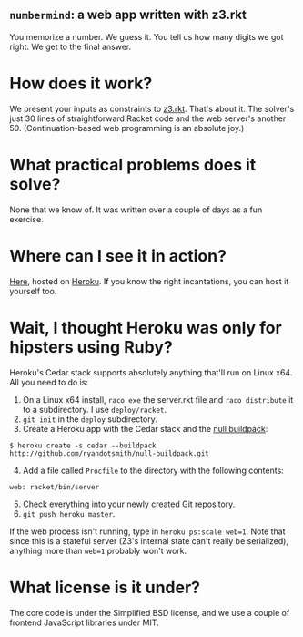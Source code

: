`numbermind`: a web app written with z3.rkt
-------------------------------------------

You memorize a number. We guess it. You tell us how many digits we got right.
We get to the final answer.

How does it work?
=================

We present your inputs as constraints to
[z3.rkt](https://github.com/sid0/z3.rkt). That's about it. The solver's just
30 lines of straightforward Racket code and the web server's another 50.
(Continuation-based web programming is an absolute joy.)

What practical problems does it solve?
======================================

None that we know of. It was written over a couple of days as a fun exercise.

Where can I see it in action?
=============================

[Here](http://numbermind.less-broken.com/), hosted on
[Heroku](http://www.heroku.com/). If you know the right incantations, you can
host it yourself too.

Wait, I thought Heroku was only for hipsters using Ruby?
========================================================

Heroku's Cedar stack supports absolutely anything that'll run on Linux x64.
All you need to do is:

1. On a Linux x64 install, `raco exe` the server.rkt file and `raco
distribute` it to a subdirectory. I use `deploy/racket`.
2. `git init` in the `deploy` subdirectory.
3. Create a Heroku app with the Cedar stack and the [null buildpack](https://github.com/ryandotsmith/null-buildpack):

```
$ heroku create -s cedar --buildpack http://github.com/ryandotsmith/null-buildpack.git
```

4. Add a file called `Procfile` to the directory with the following contents:

```
web: racket/bin/server
```

5. Check everything into your newly created Git repository.
6. `git push heroku master`.

If the web process isn't running, type in `heroku ps:scale web=1`. Note that
since this is a stateful server (Z3's internal state can't really be
serialized), anything more than `web=1` probably won't work.

What license is it under?
=========================

The core code is under the Simplified BSD license, and we use a couple of
frontend JavaScript libraries under MIT.
